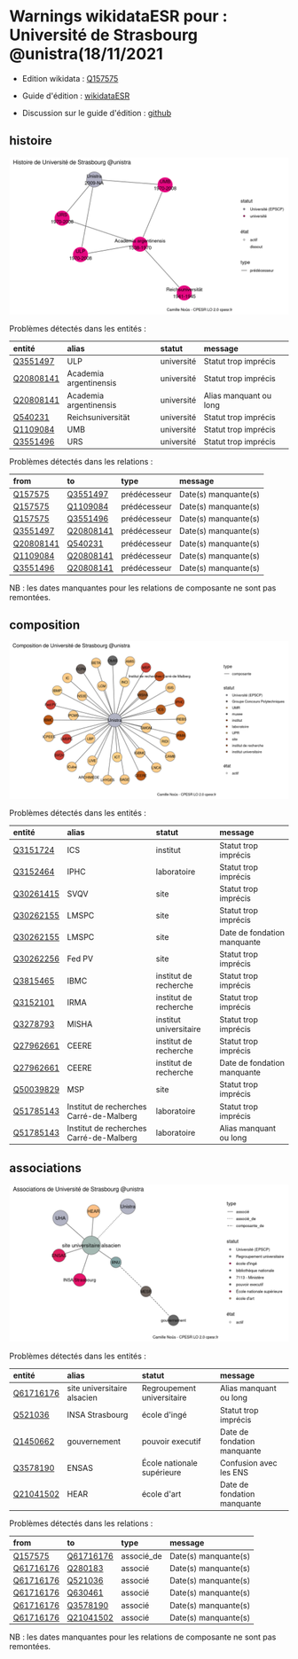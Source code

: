 Warnings wikidataESR pour : Université de Strasbourg @unistra(18/11/2021
================

- Edition wikidata : [Q157575](https://www.wikidata.org/wiki/Q157575)
- Guide d'édition : [wikidataESR](https://github.com/cpesr/wikidataESR/)

- Discussion sur le guide d'édition : [github](https://github.com/cpesr/wikidataESR/issues)



## histoire 

![Graphique non généré](Q157575-histoire.png) 

Problèmes détectés dans les entités :

|entité                                               |alias                  |statut     |message                |
|:----------------------------------------------------|:----------------------|:----------|:----------------------|
|[Q3551497](https://www.wikidata.org/wiki/Q3551497)   |ULP                    |université |Statut trop imprécis   |
|[Q20808141](https://www.wikidata.org/wiki/Q20808141) |Academia argentinensis |université |Statut trop imprécis   |
|[Q20808141](https://www.wikidata.org/wiki/Q20808141) |Academia argentinensis |université |Alias manquant ou long |
|[Q540231](https://www.wikidata.org/wiki/Q540231)     |Reichsuniversität      |université |Statut trop imprécis   |
|[Q1109084](https://www.wikidata.org/wiki/Q1109084)   |UMB                    |université |Statut trop imprécis   |
|[Q3551496](https://www.wikidata.org/wiki/Q3551496)   |URS                    |université |Statut trop imprécis   |

Problèmes détectés dans les relations :

|from                                                 |to                                                   |type         |message              |
|:----------------------------------------------------|:----------------------------------------------------|:------------|:--------------------|
|[Q157575](https://www.wikidata.org/wiki/Q157575)     |[Q3551497](https://www.wikidata.org/wiki/Q3551497)   |prédécesseur |Date(s) manquante(s) |
|[Q157575](https://www.wikidata.org/wiki/Q157575)     |[Q1109084](https://www.wikidata.org/wiki/Q1109084)   |prédécesseur |Date(s) manquante(s) |
|[Q157575](https://www.wikidata.org/wiki/Q157575)     |[Q3551496](https://www.wikidata.org/wiki/Q3551496)   |prédécesseur |Date(s) manquante(s) |
|[Q3551497](https://www.wikidata.org/wiki/Q3551497)   |[Q20808141](https://www.wikidata.org/wiki/Q20808141) |prédécesseur |Date(s) manquante(s) |
|[Q20808141](https://www.wikidata.org/wiki/Q20808141) |[Q540231](https://www.wikidata.org/wiki/Q540231)     |prédécesseur |Date(s) manquante(s) |
|[Q1109084](https://www.wikidata.org/wiki/Q1109084)   |[Q20808141](https://www.wikidata.org/wiki/Q20808141) |prédécesseur |Date(s) manquante(s) |
|[Q3551496](https://www.wikidata.org/wiki/Q3551496)   |[Q20808141](https://www.wikidata.org/wiki/Q20808141) |prédécesseur |Date(s) manquante(s) |

NB : les dates manquantes pour les relations de composante ne sont pas remontées. 



## composition 

![Graphique non généré](Q157575-composition.png) 

Problèmes détectés dans les entités :

|entité                                               |alias                                   |statut                 |message                     |
|:----------------------------------------------------|:---------------------------------------|:----------------------|:---------------------------|
|[Q3151724](https://www.wikidata.org/wiki/Q3151724)   |ICS                                     |institut               |Statut trop imprécis        |
|[Q3152464](https://www.wikidata.org/wiki/Q3152464)   |IPHC                                    |laboratoire            |Statut trop imprécis        |
|[Q30261415](https://www.wikidata.org/wiki/Q30261415) |SVQV                                    |site                   |Statut trop imprécis        |
|[Q30262155](https://www.wikidata.org/wiki/Q30262155) |LMSPC                                   |site                   |Statut trop imprécis        |
|[Q30262155](https://www.wikidata.org/wiki/Q30262155) |LMSPC                                   |site                   |Date de fondation manquante |
|[Q30262256](https://www.wikidata.org/wiki/Q30262256) |Fed PV                                  |site                   |Statut trop imprécis        |
|[Q3815465](https://www.wikidata.org/wiki/Q3815465)   |IBMC                                    |institut de recherche  |Statut trop imprécis        |
|[Q3152101](https://www.wikidata.org/wiki/Q3152101)   |IRMA                                    |institut de recherche  |Statut trop imprécis        |
|[Q3278793](https://www.wikidata.org/wiki/Q3278793)   |MISHA                                   |institut universitaire |Statut trop imprécis        |
|[Q27962661](https://www.wikidata.org/wiki/Q27962661) |CEERE                                   |institut de recherche  |Statut trop imprécis        |
|[Q27962661](https://www.wikidata.org/wiki/Q27962661) |CEERE                                   |institut de recherche  |Date de fondation manquante |
|[Q50039829](https://www.wikidata.org/wiki/Q50039829) |MSP                                     |site                   |Statut trop imprécis        |
|[Q51785143](https://www.wikidata.org/wiki/Q51785143) |Institut de recherches Carré-de-Malberg |laboratoire            |Statut trop imprécis        |
|[Q51785143](https://www.wikidata.org/wiki/Q51785143) |Institut de recherches Carré-de-Malberg |laboratoire            |Alias manquant ou long      |

 



## associations 

![Graphique non généré](Q157575-associations.png) 

Problèmes détectés dans les entités :

|entité                                               |alias                       |statut                     |message                     |
|:----------------------------------------------------|:---------------------------|:--------------------------|:---------------------------|
|[Q61716176](https://www.wikidata.org/wiki/Q61716176) |site universitaire alsacien |Regroupement universitaire |Alias manquant ou long      |
|[Q521036](https://www.wikidata.org/wiki/Q521036)     |INSA Strasbourg             |école d'ingé               |Statut trop imprécis        |
|[Q1450662](https://www.wikidata.org/wiki/Q1450662)   |gouvernement                |pouvoir executif           |Date de fondation manquante |
|[Q3578190](https://www.wikidata.org/wiki/Q3578190)   |ENSAS                       |École nationale supérieure |Confusion avec les ENS      |
|[Q21041502](https://www.wikidata.org/wiki/Q21041502) |HEAR                        |école d'art                |Date de fondation manquante |

Problèmes détectés dans les relations :

|from                                                 |to                                                   |type       |message              |
|:----------------------------------------------------|:----------------------------------------------------|:----------|:--------------------|
|[Q157575](https://www.wikidata.org/wiki/Q157575)     |[Q61716176](https://www.wikidata.org/wiki/Q61716176) |associé_de |Date(s) manquante(s) |
|[Q61716176](https://www.wikidata.org/wiki/Q61716176) |[Q280183](https://www.wikidata.org/wiki/Q280183)     |associé    |Date(s) manquante(s) |
|[Q61716176](https://www.wikidata.org/wiki/Q61716176) |[Q521036](https://www.wikidata.org/wiki/Q521036)     |associé    |Date(s) manquante(s) |
|[Q61716176](https://www.wikidata.org/wiki/Q61716176) |[Q630461](https://www.wikidata.org/wiki/Q630461)     |associé    |Date(s) manquante(s) |
|[Q61716176](https://www.wikidata.org/wiki/Q61716176) |[Q3578190](https://www.wikidata.org/wiki/Q3578190)   |associé    |Date(s) manquante(s) |
|[Q61716176](https://www.wikidata.org/wiki/Q61716176) |[Q21041502](https://www.wikidata.org/wiki/Q21041502) |associé    |Date(s) manquante(s) |

NB : les dates manquantes pour les relations de composante ne sont pas remontées. 

